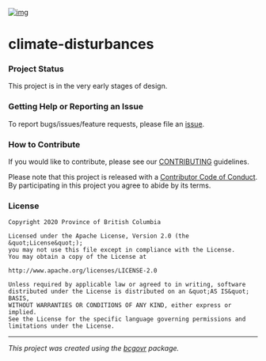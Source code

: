 [![img](https://img.shields.io/badge/Lifecycle-Experimental-339999)](https://github.com/bcgov/repomountie/blob/master/doc/lifecycle-badges.md)

climate-disturbances
============================


### Project Status

This project is in the very early stages of design. 

### Getting Help or Reporting an Issue

To report bugs/issues/feature requests, please file an [issue](https://github.com/bcgov/climate-disturbances/issues/).

### How to Contribute

If you would like to contribute, please see our [CONTRIBUTING](CONTRIBUTING.md) guidelines.

Please note that this project is released with a [Contributor Code of Conduct](CODE_OF_CONDUCT.md). By participating in this project you agree to abide by its terms.

### License

```
Copyright 2020 Province of British Columbia

Licensed under the Apache License, Version 2.0 (the &quot;License&quot;);
you may not use this file except in compliance with the License.
You may obtain a copy of the License at

http://www.apache.org/licenses/LICENSE-2.0

Unless required by applicable law or agreed to in writing, software distributed under the License is distributed on an &quot;AS IS&quot; BASIS,
WITHOUT WARRANTIES OR CONDITIONS OF ANY KIND, either express or implied.
See the License for the specific language governing permissions and limitations under the License.
```
---
*This project was created using the [bcgovr](https://github.com/bcgov/bcgovr) package.* 
